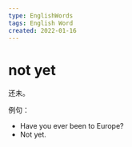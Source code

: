 ```yaml
---
type: EnglishWords
tags: English Word
created: 2022-01-16
---
```


# not yet

还未。

例句：

- Have you ever been to Europe?
- Not yet.
